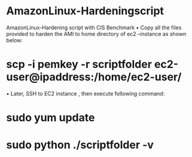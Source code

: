 # AmazonLinux-Hardeningscript
AmazonLinux-Hardening script with CIS Benchmark
•	Copy all the files provided to harden the AMI to home directory of ec2 –instance as shown below:
# scp -i pemkey -r scriptfolder ec2-user@ipaddress:/home/ec2-user/
•	Later, SSH to EC2 instance , then execute following command:
# sudo yum update
# sudo python ./scriptfolder  -v
